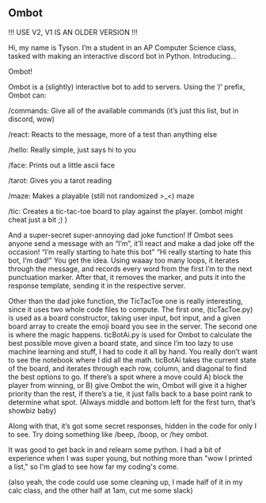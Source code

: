 ## Ombot

!!! USE V2, V1 IS AN OLDER VERSION !!!

Hi, my name is Tyson. I’m a student in an AP Computer Science class, tasked with making an interactive discord bot in Python. Introducing...

Ombot!

Ombot is a (slightly) interactive bot to add to servers. Using the ‘/’ prefix, Ombot can:

/commands: Give all of the available commands (it’s just this list, but in discord, wow)

/react: Reacts to the message, more of a test than anything else

/hello: Really simple, just says hi to you

/face: Prints out a little ascii face

/tarot: Gives you a tarot reading

/maze: Makes a playable (still not randomized >_<) maze

/tic: Creates a tic-tac-toe board to play against the player. (ombot might cheat just a bit ;) )

And a super-secret super-annoying dad joke function!
If Ombot sees anyone send a message with an “I’m”, it’ll react and make a dad joke off the occasion! “I’m really starting to hate this bot” “Hi really starting to hate this bot, I’m dad!”
You get the idea.
Using waaay too many loops, it iterates through the message, and records every word from the first I’m to the next punctuation marker. After that, it removes the marker, and puts it into the response template, sending it in the respective server.

Other than the dad joke function, the TicTacToe one is really interesting, since it uses two whole code files to compute. The first one, (ticTacToe.py) is used as a board constructor, taking user input, bot input, and a given board array to create the emoji board you see in the server. The second one is where the magic happens. ticBotAi.py is used for Ombot to calculate the best possible move given a board state, and since I’m too lazy to use machine learning and stuff, I had to code it all by hand.
You really don’t want to see the notebook where I did all the math.
ticBotAi takes the current state of the board, and iterates through each row, column, and diagonal to find the best options to go. If there’s a spot where a move could A) block the player from winning, or B) give Ombot the win, Ombot will give it a higher priority than the rest, if there’s a tie, it just falls back to a base point rank to determine what spot. (Always middle and bottom left for the first turn, that’s showbiz baby)

Along with that, it’s got some secret responses, hidden in the code for only I to see. Try doing something like /beep, /boop, or /hey ombot.

It was good to get back in and relearn some python. I had a bit of experience when I was super young, but nothing more than "wow I printed a list," so I'm glad to see how far my coding's come.

(also yeah, the code could use some cleaning up, I made half of it in my calc class, and the other half at 1am, cut me some slack)
